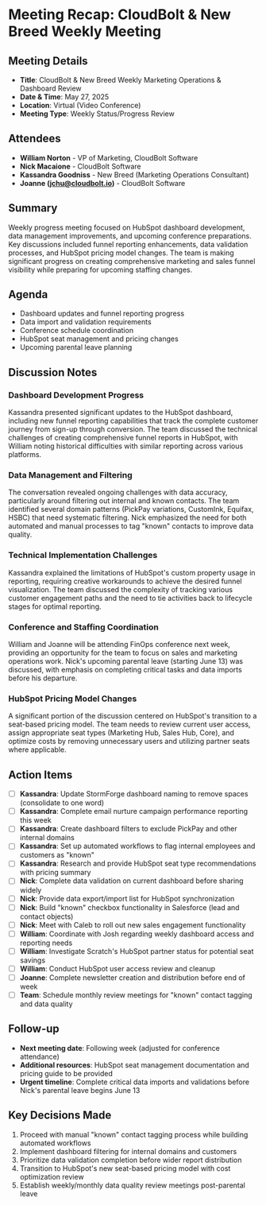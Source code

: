 # Meeting Recap: CloudBolt & New Breed Weekly Meeting

## Meeting Details
- **Title**: CloudBolt & New Breed Weekly Marketing Operations & Dashboard Review
- **Date & Time**: May 27, 2025
- **Location**: Virtual (Video Conference)
- **Meeting Type**: Weekly Status/Progress Review

## Attendees
- **William Norton** - VP of Marketing, CloudBolt Software
- **Nick Macaione** - CloudBolt Software
- **Kassandra Goodniss** - New Breed (Marketing Operations Consultant)
- **Joanne (jchu@cloudbolt.io)** - CloudBolt Software

## Summary
Weekly progress meeting focused on HubSpot dashboard development, data management improvements, and upcoming conference preparations. Key discussions included funnel reporting enhancements, data validation processes, and HubSpot pricing model changes. The team is making significant progress on creating comprehensive marketing and sales funnel visibility while preparing for upcoming staffing changes.

## Agenda
- Dashboard updates and funnel reporting progress
- Data import and validation requirements
- Conference schedule coordination
- HubSpot seat management and pricing changes
- Upcoming parental leave planning

## Discussion Notes

### Dashboard Development Progress
Kassandra presented significant updates to the HubSpot dashboard, including new funnel reporting capabilities that track the complete customer journey from sign-up through conversion. The team discussed the technical challenges of creating comprehensive funnel reports in HubSpot, with William noting historical difficulties with similar reporting across various platforms.

### Data Management and Filtering
The conversation revealed ongoing challenges with data accuracy, particularly around filtering out internal and known contacts. The team identified several domain patterns (PickPay variations, CustomInk, Equifax, HSBC) that need systematic filtering. Nick emphasized the need for both automated and manual processes to tag "known" contacts to improve data quality.

### Technical Implementation Challenges
Kassandra explained the limitations of HubSpot's custom property usage in reporting, requiring creative workarounds to achieve the desired funnel visualization. The team discussed the complexity of tracking various customer engagement paths and the need to tie activities back to lifecycle stages for optimal reporting.

### Conference and Staffing Coordination
William and Joanne will be attending FinOps conference next week, providing an opportunity for the team to focus on sales and marketing operations work. Nick's upcoming parental leave (starting June 13) was discussed, with emphasis on completing critical tasks and data imports before his departure.

### HubSpot Pricing Model Changes
A significant portion of the discussion centered on HubSpot's transition to a seat-based pricing model. The team needs to review current user access, assign appropriate seat types (Marketing Hub, Sales Hub, Core), and optimize costs by removing unnecessary users and utilizing partner seats where applicable.

## Action Items
- [ ] **Kassandra**: Update StormForge dashboard naming to remove spaces (consolidate to one word)
- [ ] **Kassandra**: Complete email nurture campaign performance reporting this week
- [ ] **Kassandra**: Create dashboard filters to exclude PickPay and other internal domains
- [ ] **Kassandra**: Set up automated workflows to flag internal employees and customers as "known"
- [ ] **Kassandra**: Research and provide HubSpot seat type recommendations with pricing summary
- [ ] **Nick**: Complete data validation on current dashboard before sharing widely
- [ ] **Nick**: Provide data export/import list for HubSpot synchronization
- [ ] **Nick**: Build "known" checkbox functionality in Salesforce (lead and contact objects)
- [ ] **Nick**: Meet with Caleb to roll out new sales engagement functionality
- [ ] **William**: Coordinate with Josh regarding weekly dashboard access and reporting needs
- [ ] **William**: Investigate Scratch's HubSpot partner status for potential seat savings
- [ ] **William**: Conduct HubSpot user access review and cleanup
- [ ] **Joanne**: Complete newsletter creation and distribution before end of week
- [ ] **Team**: Schedule monthly review meetings for "known" contact tagging and data quality

## Follow-up
- **Next meeting date**: Following week (adjusted for conference attendance)
- **Additional resources**: HubSpot seat management documentation and pricing guide to be provided
- **Urgent timeline**: Complete critical data imports and validations before Nick's parental leave begins June 13

## Key Decisions Made
1. Proceed with manual "known" contact tagging process while building automated workflows
2. Implement dashboard filtering for internal domains and customers
3. Prioritize data validation completion before wider report distribution
4. Transition to HubSpot's new seat-based pricing model with cost optimization review
5. Establish weekly/monthly data quality review meetings post-parental leave
